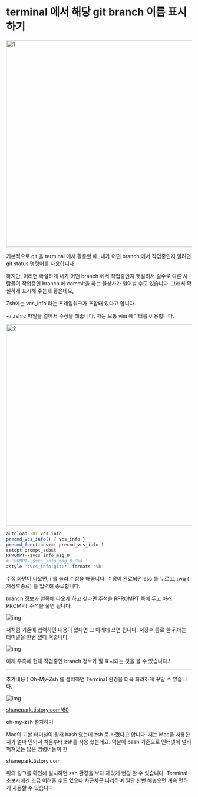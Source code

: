 # terminal 에서 해당 git branch 이름 표시하기

<img src=https://raw.githubusercontent.com/Shane-Park/markdownBlog/master/oldbackup/nums/59.assets/img-20230412222852328.webp width=750 height=561 alt=1>



기본적으로 git 을 terminal 에서 활용할 때, 내가 어떤 branch 에서 작업중인지 알려면 git status 명령어를 사용합니다.

하지만, 이러면 확실하게 내가 어떤 branch 에서 작업중인지 헷갈려서 실수로 다른 사람들이 작업중인 branch 에 commit을 하는 불상사가 일어날 수도 있습니다. 그래서 확실하게 표시해 주는게 좋은데요,

Zsh에는 vcs_info 라는 프레임워크가 포함돼 있다고 합니다.

~/.zshrc 파일을 열어서 수정을 해줍니다.  저는 보통 vim 에디터를 이용합니다.



<img src=https://raw.githubusercontent.com/Shane-Park/markdownBlog/master/oldbackup/nums/59.assets/img-20230412222852324.webp width=750 height=547 alt=2>



```bash
autoload -Uz vcs_info
precmd_vcs_info() { vcs_info }
precmd_functions+=( precmd_vcs_info )
setopt prompt_subst
RPROMPT=\$vcs_info_msg_0_
# PROMPT=\$vcs_info_msg_0_'%# '
zstyle ':vcs_info:git:*' formats '%b'
```

수정 화면이 나오면, i 를 눌러 수정을 해줍니다. 수정이 완료되면 esc 를 누르고, :wq ( 저장후종료) 를 입력해 종료합니다.

branch 정보가 왼쪽에 나오게 하고 싶다면 주석을 RPROMPT 쪽에 두고 아래 PROMPT 주석을 풀면 됩니다.



![img](https://raw.githubusercontent.com/Shane-Park/markdownBlog/master/oldbackup/nums/59.assets/img-20230412222852420.webp)



저처럼 기존에 입력하던 내용이 있다면 그 아래에 쓰면 됩니다. 저장후 종료 한 뒤에는 터미널을 한번 껐다 켜줍니다.



![img](https://raw.githubusercontent.com/Shane-Park/markdownBlog/master/oldbackup/nums/59.assets/img-20230412222852288.webp)



이제 우측에 현재 작업중인 branch 정보가 잘 표시되는 것을 볼 수 있습니다.!

 

------

추가내용 ) Oh-My-Zsh 를 설치하면 Terminal 환경을 더욱 화려하게 꾸밀 수 있습니다. 



![img](https://raw.githubusercontent.com/Shane-Park/markdownBlog/master/oldbackup/nums/59.assets/img-20230412222852269.webp)



[shanepark.tistory.com/60](https://shanepark.tistory.com/60)

 

oh-my-zsh 설치하기

Mac의 기본 터미널이 원래 bash 였는데 zsh 로 바꼈다고 합니다. 저는 Mac을 사용한지가 얼마 안되서 처음부터 zsh를 사용 했는데요. 덕분에 bash 기준으로 인터넷에 널리 퍼져있는 많은 명령어들이 한

shanepark.tistory.com

 

위의 링크를 확인해 설치하면 zsh 환경을 보다 재밌게 변경 할 수 있습니다. Terminal 초보자에겐 조금 어려울 수도 있으나 차근차근 따라하며 일단 한번 해놓으면 계속 편하게 사용할 수 있습니다.